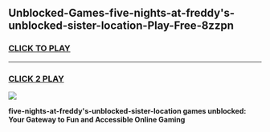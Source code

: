 
## Unblocked-Games-five-nights-at-freddy's-unblocked-sister-location-Play-Free-8zzpn
<h3>
<a href="https://premium76.site?title=five-nights-at-freddy's-unblocked-sister-location&ref=18A1">CLICK TO PLAY</a></h3>
<hr>

<h3>
<a href="https://premium76.site?title=five-nights-at-freddy's-unblocked-sister-location&ref=18A1">CLICK 2 PLAY</a>
  
</h3>

<a href="https://premium76.site?title=five-nights-at-freddy's-unblocked-sister-location&ref=18A1"><img src="https://clearcache.store/games.png"></a>


**five-nights-at-freddy's-unblocked-sister-location games unblocked: Your Gateway to Fun and Accessible Online Gaming**
